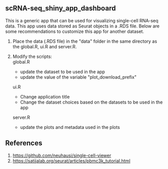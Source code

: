 ## scRNA-seq_shiny_app_dashboard

This is a generic app that can be used for visualizing single-cell RNA-seq data. This app uses data stored as Seurat objects in a .RDS file. Below are some recommendations to customize this app for another dataset.

1. Place the data (.RDS file) in the "data" folder in the same directory as the global.R, ui.R and server.R.
2. Modify the scripts:  
    global.R 
      - update the dataset to be used in the app
      - update the value of the variable "plot_download_prefix"

    ui.R
      - Change application title
      - Change the dataset choices based on the datasets to be used in the app
      
    server.R
      - update the plots and metadata used in the plots


## References
1. https://github.com/neuhausi/single-cell-viewer
2. https://satijalab.org/seurat/articles/pbmc3k_tutorial.html
